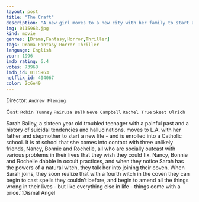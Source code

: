 ```yaml
---
layout: post
title: "The Craft"
description: "A new girl moves to a new city with her family to start a new life. She meets up with the girls who are very interested in the occult and together, the four of them have a seemingly unstopable power. They can do anything, from getting thier dream guys to like them to... the possibilities are limitless..."
img: 0115963.jpg
kind: movie
genres: [Drama,Fantasy,Horror,Thriller]
tags: Drama Fantasy Horror Thriller 
language: English
year: 1996
imdb_rating: 6.4
votes: 73968
imdb_id: 0115963
netflix_id: 404067
color: 2c6e49
---
```

Director: `Andrew Fleming`  

Cast: `Robin Tunney` `Fairuza Balk` `Neve Campbell` `Rachel True` `Skeet Ulrich` 

Sarah Bailey, a sixteen year old troubled teenager with a painful past and a history of suicidal tendencies and hallucinations, moves to L.A. with her father and stepmother to start a new life - and is enrolled into a Catholic school. It is at school that she comes into contact with three unlikely friends, Nancy, Bonnie and Rochelle, all who are socially outcast with various problems in their lives that they wish they could fix. Nancy, Bonnie and Rochelle dabble in occult practices, and when they notice Sarah has the powers of a natural witch, they talk her into joining their coven. When Sarah joins, they soon realize that with a fourth witch in the coven they can begin to cast spells they couldn't before, and begin to amend all the things wrong in their lives - but like everything else in life - things come with a price.::Dismal Angel